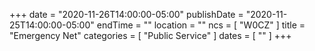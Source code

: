+++
date = "2020-11-26T14:00:00-05:00"
publishDate = "2020-11-25T14:00:00-05:00"
endTime = ""
location = ""
ncs = [ "W0CZ" ]
title = "Emergency Net"
categories = [ "Public Service" ]
dates = [ "" ]
+++
